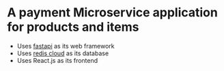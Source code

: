 # A payment Microservice application for products and items


- Uses [fastapi](https://fastapi.tiangolo.com/) as its web framework
- Uses [redis cloud](https://redis.com/) as its database
- Uses React.js as its frontend
